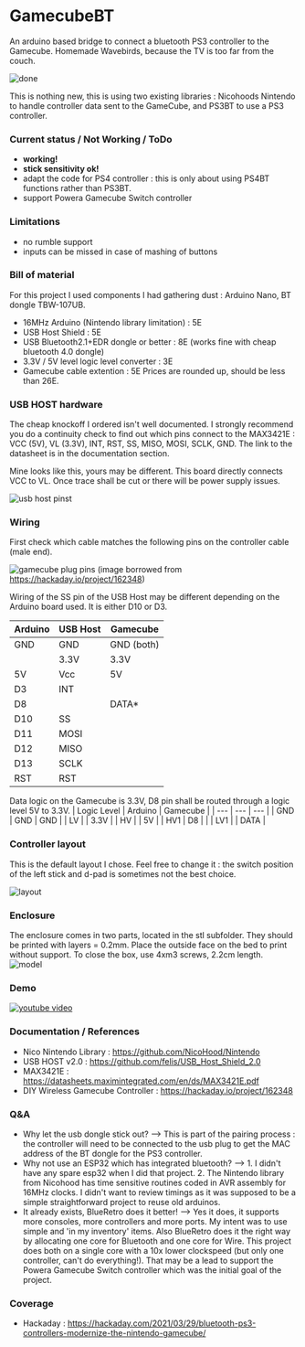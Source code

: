# GamecubeBT

An arduino based bridge to connect a bluetooth PS3 controller to the Gamecube.
Homemade Wavebirds, because the TV is too far from the couch.

![done](https://github.com/sirjeannot/GamecubeBT/blob/main/gcbt_final2.jpg?raw=true)

This is nothing new, this is using two existing libraries : Nicohoods Nintendo to handle controller data sent to the GameCube, and PS3BT to use a PS3 controller.

### Current status / Not Working / ToDo
* **working!**
* **stick sensitivity ok!**
* adapt the code for PS4 controller : this is only about using PS4BT functions rather than PS3BT.
* support Powera Gamecube Switch controller

### Limitations
* no rumble support
* inputs can be missed in case of mashing of buttons

### Bill of material
For this project I used components I had gathering dust : Arduino Nano, BT dongle TBW-107UB.
* 16MHz Arduino (Nintendo library limitation) : 5E
* USB Host Shield : 5E
* USB Bluetooth2.1+EDR dongle or better : 8E (works fine with cheap bluetooth 4.0 dongle)
* 3.3V / 5V level logic level converter : 3E
* Gamecube cable extention : 5E
Prices are rounded up, should be less than 26E.

### USB HOST hardware
The cheap knockoff I ordered isn't well documented. I strongly recommend you do a continuity check to find out which pins connect to the MAX3421E : VCC (5V), VL (3.3V), INT, RST, SS, MISO, MOSI, SCLK, GND. The link to the datasheet is in the documentation section.

Mine looks like this, yours may be different.
This board directly connects VCC to VL. Once trace shall be cut or there will be power supply issues.

![usb host pinst](https://github.com/sirjeannot/GamecubeBT/blob/main/gcbt_usbhost.jpg?raw=true)

### Wiring
First check which cable matches the following pins on the controller cable (male end).

![gamecube plug pins](https://github.com/sirjeannot/GamecubeBT/blob/main/gcbt_controllerplug.jpg?raw=true) (image borrowed from https://hackaday.io/project/162348)

Wiring of the SS pin of the USB Host may be different depending on the Arduino board used. It is either D10 or D3.

| Arduino | USB Host | Gamecube |
| --- | --- | --- |
| GND | GND | GND (both) |
|  | 3.3V | 3.3V |
| 5V | Vcc | 5V |
| D3 | INT | |
| D8 | | DATA* |
| D10 | SS | |
| D11 | MOSI | |
| D12 | MISO | |
| D13 | SCLK | |
| RST | RST | |

Data logic on the Gamecube is 3.3V, D8 pin shall be routed through a logic level 5V to 3.3V.
| Logic Level | Arduino | Gamecube |
| --- | --- | --- |
| GND | GND | GND |
| LV | | 3.3V |
| HV | | 5V |
| HV1 | D8 | |
| LV1 | | DATA |

### Controller layout
This is the default layout I chose. Feel free to change it : the switch position of the left stick and d-pad is sometimes not the best choice.

![layout](https://github.com/sirjeannot/GamecubeBT/blob/main/gcbt_layout.jpg?raw=true)

### Enclosure

The enclosure comes in two parts, located in the stl subfolder.
They should be printed with layers = 0.2mm. Place the outside face on the bed to print without support. 
To close the box, use 4xm3 screws, 2.2cm length.
![model](https://github.com/sirjeannot/GamecubeBT/blob/main/gcbt_box.jpg?raw=true)

### Demo
[![youtube video](https://img.youtube.com/vi/wYV4qaWRAow/0.jpg)](https://youtu.be/wYV4qaWRAow)

### Documentation / References
* Nico Nintendo Library : https://github.com/NicoHood/Nintendo
* USB HOST v2.0 : https://github.com/felis/USB_Host_Shield_2.0
* MAX3421E : https://datasheets.maximintegrated.com/en/ds/MAX3421E.pdf
* DIY Wireless Gamecube Controller : https://hackaday.io/project/162348

### Q&A
* Why let the usb dongle stick out? --> This is part of the pairing process : the controller will need to be connected to the usb plug to get the MAC address of the BT dongle for the PS3 controller.
* Why not use an ESP32 which has integrated bluetooth? --> 1. I didn't have any spare esp32 when I did that project. 2. The Nintendo library from Nicohood has time sensitive routines coded in AVR assembly for 16MHz clocks. I didn't want to review timings as it was supposed to be a simple straightforward project to reuse old arduinos.
* It already exists, BlueRetro does it better! --> Yes it does, it supports more consoles, more controllers and more ports. My intent was to use simple and 'in my inventory' items. Also BlueRetro does it the right way by allocating one core for Bluetooth and one core for Wire. This project does both on a single core with a 10x lower clockspeed (but only one controller, can't do everything!). That may be a lead to support the Powera Gamecube Switch controller which was the initial goal of the project.

### Coverage
* Hackaday : https://hackaday.com/2021/03/29/bluetooth-ps3-controllers-modernize-the-nintendo-gamecube/
